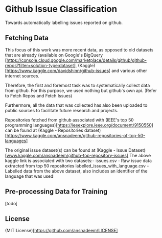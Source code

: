 # Github Issue Classification

Towards automatically labelling issues reported on github.


## Fetching Data
This focus of this work was more recent data, as opposed to old datasets that are already (available on Google's BigQuery [https://console.cloud.google.com/marketplace/details/github/github-repos?filter=solution-type:dataset], (Kaggle)[https://www.kaggle.com/davidshinn/github-issues] and various other internet sources.

Therefore, the first and foremost task was to systematically collect data from github.
For this purpose, we used nothing but github's own api. (Refer to Fetch Repos and Fetch Issues)

Furthermore, all the data that was collected has also been uploaded to public sources to facilitate future research and projects.

Repositories fetched from github associated with (IEEE's top 50 programming languages)[https://ieeexplore.ieee.org/document/9150550] can be found at (Kaggle - Repositories dataset)[https://www.kaggle.com/ansnadeem/github-repositories-of-top-50-languages]

The original issue dataset(s) can be found at (Kaggle - Issue Dataset)[www.kaggle.com/ansnadeem/github-top-repository-issues]
The above kaggle link is associated with two datasets:-
issues.csv - Raw issue data extracted from top 50 repositories
labelled_issues_with_language.csv - Labelled data from the above dataset, also includes an identifier of the language that was used 

## Pre-processing Data for Training
[todo]

## License
(MIT License)[https://github.com/ansnadeem/LICENSE]
